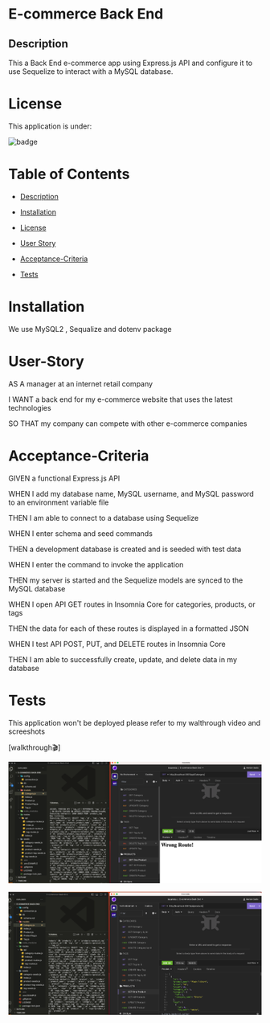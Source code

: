 # E-commerce Back End 

## Description

This a Back End e-commerce app using Express.js API and configure it to use Sequelize to interact with a MySQL database.

# License

This application is under:

![badge](https://img.shields.io/badge/License-MIT-green.svg)

# Table of Contents

- [Description](#description)

- [Installation](#installation)

- [License](#license)

- [User Story](#user-story)

- [Acceptance-Criteria](#acceptance-criteria)

- [Tests](#tests)

# Installation

We use MySQL2 , Sequalize and dotenv package

# User-Story

AS A manager at an internet retail company

I WANT a back end for my e-commerce website that uses the latest technologies

SO THAT my company can compete with other e-commerce companies




# Acceptance-Criteria

GIVEN a functional Express.js API

WHEN I add my database name, MySQL username, and MySQL password to an environment variable file

THEN I am able to connect to a database using Sequelize

WHEN I enter schema and seed commands

THEN a development database is created and is seeded with test data

WHEN I enter the command to invoke the application

THEN my server is started and the Sequelize models are synced to the MySQL database

WHEN I open API GET routes in Insomnia Core for categories, products, or tags

THEN the data for each of these routes is displayed in a formatted JSON

WHEN I test API POST, PUT, and DELETE routes in Insomnia Core

THEN I am able to successfully create, update, and delete data in my database



# Tests

This application won't be deployed please refer to my walthrough video and screeshots

[walkthrough🎬]


![Alt text](<Screenshot 2023-08-20 at 8.17.06 pm.png>)


![Alt text](<Screenshot 2023-08-20 at 8.19.10 pm.png>)